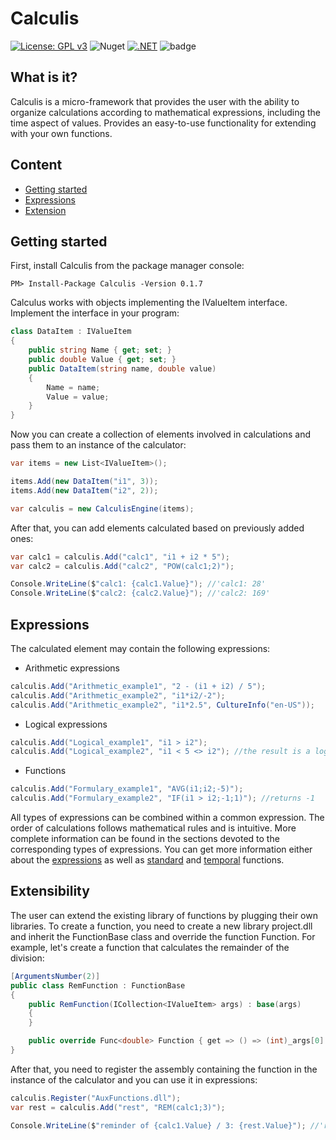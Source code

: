 # Calculis
[![License: GPL v3](https://img.shields.io/badge/License-GPLv3-blue.svg)](https://www.gnu.org/licenses/gpl-3.0)
![Nuget](https://img.shields.io/nuget/v/calculis)
[![.NET](https://github.com/ErgoSm/Calculis/actions/workflows/dotnet-test.yml/badge.svg?branch=master)](https://github.com/ErgoSm/Calculis/actions/workflows/dotnet-test.yml)
![badge](https://img.shields.io/endpoint?url=https://gist.githubusercontent.com/ergosm/931c5637fc3e70a50785addf23bcf34a/raw/code-coverage.json)
## What is it?
Calculis is a micro-framework that provides the user with the ability to organize calculations according to mathematical expressions, including the time aspect of values. Provides an easy-to-use functionality for extending with your own functions.
## Content
- [Getting started](https://github.com/ErgoSm/Calculis#getting-started)
- [Expressions](https://github.com/ErgoSm/Calculis#expressions)
- [Extension](https://github.com/ErgoSm/Calculis#extensibility)

## Getting started
First, install Calculis from the package manager console:
```
PM> Install-Package Calculis -Version 0.1.7
```
Calculus works with objects implementing the IValueItem interface. Implement the interface in your program:
```csharp
class DataItem : IValueItem
{
    public string Name { get; set; }
    public double Value { get; set; }
    public DataItem(string name, double value)
    {
        Name = name;
        Value = value;
    }
}
```
Now you can create a collection of elements involved in calculations and pass them to an instance of the calculator:
```csharp
var items = new List<IValueItem>();

items.Add(new DataItem("i1", 3));
items.Add(new DataItem("i2", 2));

var calculis = new CalculisEngine(items);
```
After that, you can add elements calculated based on previously added ones:
```csharp
var calc1 = calculis.Add("calc1", "i1 + i2 * 5");
var calc2 = calculis.Add("calc2", "POW(calc1;2)");

Console.WriteLine($"calc1: {calc1.Value}"); //'calc1: 28'
Console.WriteLine($"calc2: {calc2.Value}"); //'calc2: 169'
```
## Expressions
The calculated element may contain the following expressions:
- Arithmetic expressions
```csharp
calculis.Add("Arithmetic_example1", "2 - (i1 + i2) / 5");
calculis.Add("Arithmetic_example2", "i1*i2/-2");
calculis.Add("Arithmetic_example2", "i1*2.5", CultureInfo("en-US"));
```
- Logical expressions
```csharp
calculis.Add("Logical_example1", "i1 > i2");
calculis.Add("Logical_example2", "i1 < 5 <> i2"); //the result is a logical intersection of the conditions
```
- Functions
```csharp
calculis.Add("Formulary_example1", "AVG(i1;i2;-5)");
calculis.Add("Formulary_example2", "IF(i1 > i2;-1;1)"); //returns -1
```
All types of expressions can be combined within a common expression. The order of calculations follows mathematical rules and is intuitive. More complete information can be found in the sections devoted to the corresponding types of expressions. You can get more information either about the [expressions](https://github.com/ErgoSm/Calculis/wiki/expressions) as well as [standard](https://github.com/ErgoSm/Calculis/wiki/standard-functions) and [temporal](https://github.com/ErgoSm/Calculis/wiki/temporal-functions) functions.
## Extensibility
The user can extend the existing library of functions by plugging their own libraries. To create a function, you need to create a new library project.dll and inherit the FunctionBase class and override the function Function. For example, let's create a function that calculates the remainder of the division:
```csharp
[ArgumentsNumber(2)]
public class RemFunction : FunctionBase
{
    public RemFunction(ICollection<IValueItem> args) : base(args)
    {
    }

    public override Func<double> Function { get => () => (int)_args[0].Value % (int)_args[1].Value; }
}
```
After that, you need to register the assembly containing the function in the instance of the calculator and you can use it in expressions:
```csharp
calculis.Register("AuxFunctions.dll");
var rest = calculis.Add("rest", "REM(calc1;3)");

Console.WriteLine($"reminder of {calc1.Value} / 3: {rest.Value}"); //'reminder of 28 / 3: 1'
```
